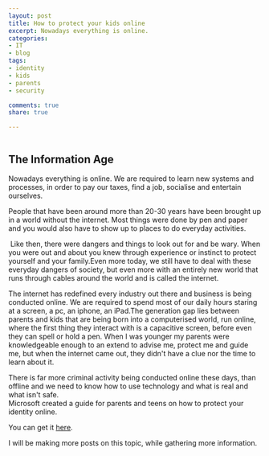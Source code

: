 ```yaml
---
layout: post
title: How to protect your kids online
excerpt: Nowadays everything is online.
categories:
- IT
- blog
tags:
- identity
- kids
- parents
- security

comments: true
share: true

---
```

<p><img src="{{ site.baseurl }}/assets/own-your-space.png" alt="" /></p>
<h2>The Information Age</h2>
<p>Nowadays everything is online. We are required to learn new systems and processes, in order to pay our taxes, find a job, socialise and entertain ourselves.</p>
<p>People that have been around more than 20-30 years have been brought up in a world without the internet. Most things were done by pen and paper and you would also have to show up to places to do everyday activities.</p>
<div>
<p> Like then, there were dangers and things to look out for and be wary. When you were out and about you knew through experience or instinct to protect yourself and your family.Even more today, we still have to deal with these everyday dangers of society, but even more with an entirely new world that runs through cables around the world and is called the internet.</p>
<div>
<p>The internet has redefined every industry out there and business is being conducted online. We are required to spend most of our daily hours staring at a screen, a pc, an iphone, an iPad.The generation gap lies between parents and kids that are being born into a computerised world, run online, where the first thing they interact with is a capacitive screen, before even they can spell or hold a pen. When I was younger my parents were knowledgeable enough to an extend to advise me, protect me and guide me, but when the internet came out, they didn't have a clue nor the time to learn about it.</p>
<div>There is far more criminal activity being conducted online these days, than offline and we need to know how to use technology and what is real and what isn't safe.</div>
</div>
<div>Microsoft created a guide for parents and teens on how to protect your identity online.</div>
<div>
<p>You can get it <a href="https://www.evernote.com/shard/s6/sh/6e92de06-77bc-4f0b-9e13-bcea6790758e/ec007fe6f26ee84471e7b82d02bed5db" target="_blank" shape="rect">here</a>.</p>
<div>I will be making more posts on this topic, while gathering more information.</div>
</div>
</div>
